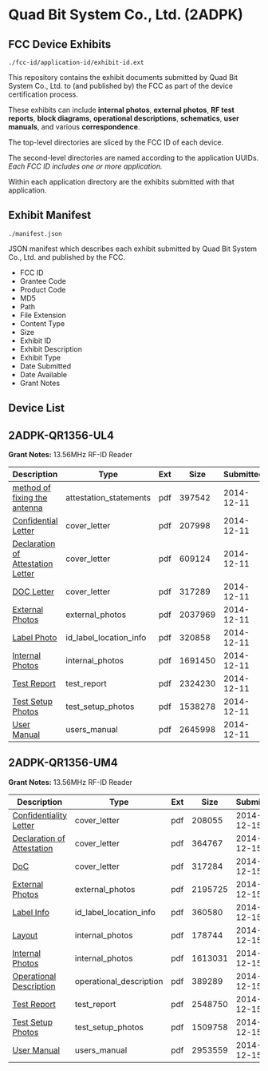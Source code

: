 # Quad Bit System Co., Ltd. (2ADPK)
## FCC Device Exhibits

```
./fcc-id/application-id/exhibit-id.ext
```

This repository contains the exhibit documents submitted by Quad Bit System Co., Ltd. to (and published by) the FCC as part of the device certification process.

These exhibits can include **internal photos**, **external photos**, **RF test reports**, **block diagrams**, **operational descriptions**, **schematics**, **user manuals**, and various **correspondence**.

The top-level directories are sliced by the FCC ID of each device.

The second-level directories are named according to the application UUIDs. *Each FCC ID includes one or more application.*

Within each application directory are the exhibits submitted with that application. 

## Exhibit Manifest

```
./manifest.json
```

JSON manifest which describes each exhibit submitted by Quad Bit System Co., Ltd. and published by the FCC.

- FCC ID
- Grantee Code
- Product Code
- MD5
- Path
- File Extension
- Content Type
- Size
- Exhibit ID
- Exhibit Description
- Exhibit Type
- Date Submitted
- Date Available
- Grant Notes

## Device List
## 2ADPK-QR1356-UL4
**Grant Notes:** 13.56MHz RF-ID Reader

| Description | Type | Ext | Size | Submitted | Available |
| ----------- | ---- | --- | ---- | --------- | --------- |
| [method of fixing the antenna](2ADPK-QR1356-UL4/40c0b5721f29dc9d038c603c897af1bb/2470083.pdf) | attestation_statements | pdf | 397542 | 2014-12-11 | 2014-12-11 |
| [Confidential Letter](2ADPK-QR1356-UL4/40c0b5721f29dc9d038c603c897af1bb/2470074.pdf) | cover_letter | pdf | 207998 | 2014-12-11 | 2014-12-11 |
| [Declaration of Attestation Letter](2ADPK-QR1356-UL4/40c0b5721f29dc9d038c603c897af1bb/2470075.pdf) | cover_letter | pdf | 609124 | 2014-12-11 | 2014-12-11 |
| [DOC Letter](2ADPK-QR1356-UL4/40c0b5721f29dc9d038c603c897af1bb/2470077.pdf) | cover_letter | pdf | 317289 | 2014-12-11 | 2014-12-11 |
| [External Photos](2ADPK-QR1356-UL4/40c0b5721f29dc9d038c603c897af1bb/2470076.pdf) | external_photos | pdf | 2037969 | 2014-12-11 | 2014-12-11 |
| [Label Photo](2ADPK-QR1356-UL4/40c0b5721f29dc9d038c603c897af1bb/2470079.pdf) | id_label_location_info | pdf | 320858 | 2014-12-11 | 2014-12-11 |
| [Internal Photos](2ADPK-QR1356-UL4/40c0b5721f29dc9d038c603c897af1bb/2470078.pdf) | internal_photos | pdf | 1691450 | 2014-12-11 | 2014-12-11 |
| [Test Report](2ADPK-QR1356-UL4/40c0b5721f29dc9d038c603c897af1bb/2470081.pdf) | test_report | pdf | 2324230 | 2014-12-11 | 2014-12-11 |
| [Test Setup Photos](2ADPK-QR1356-UL4/40c0b5721f29dc9d038c603c897af1bb/2470082.pdf) | test_setup_photos | pdf | 1538278 | 2014-12-11 | 2014-12-11 |
| [User Manual](2ADPK-QR1356-UL4/40c0b5721f29dc9d038c603c897af1bb/2470080.pdf) | users_manual | pdf | 2645998 | 2014-12-11 | 2014-12-11 |
## 2ADPK-QR1356-UM4
**Grant Notes:** 13.56MHz RF-ID Reader

| Description | Type | Ext | Size | Submitted | Available |
| ----------- | ---- | --- | ---- | --------- | --------- |
| [Confidentiality Letter](2ADPK-QR1356-UM4/9f8dccdeb9f617a1a32a65f41820125d/2473271.pdf) | cover_letter | pdf | 208055 | 2014-12-15 | 2014-12-15 |
| [Declaration of Attestation](2ADPK-QR1356-UM4/9f8dccdeb9f617a1a32a65f41820125d/2473272.pdf) | cover_letter | pdf | 364767 | 2014-12-15 | 2014-12-15 |
| [DoC](2ADPK-QR1356-UM4/9f8dccdeb9f617a1a32a65f41820125d/2473274.pdf) | cover_letter | pdf | 317284 | 2014-12-15 | 2014-12-15 |
| [External Photos](2ADPK-QR1356-UM4/9f8dccdeb9f617a1a32a65f41820125d/2473273.pdf) | external_photos | pdf | 2195725 | 2014-12-15 | 2014-12-15 |
| [Label Info](2ADPK-QR1356-UM4/9f8dccdeb9f617a1a32a65f41820125d/2473276.pdf) | id_label_location_info | pdf | 360580 | 2014-12-15 | 2014-12-15 |
| [Layout](2ADPK-QR1356-UM4/9f8dccdeb9f617a1a32a65f41820125d/2473270.pdf) | internal_photos | pdf | 178744 | 2014-12-15 | 2014-12-15 |
| [Internal Photos](2ADPK-QR1356-UM4/9f8dccdeb9f617a1a32a65f41820125d/2473275.pdf) | internal_photos | pdf | 1613031 | 2014-12-15 | 2014-12-15 |
| [Operational Description](2ADPK-QR1356-UM4/9f8dccdeb9f617a1a32a65f41820125d/2473281.pdf) | operational_description | pdf | 389289 | 2014-12-15 | 2014-12-15 |
| [Test Report](2ADPK-QR1356-UM4/9f8dccdeb9f617a1a32a65f41820125d/2473278.pdf) | test_report | pdf | 2548750 | 2014-12-15 | 2014-12-15 |
| [Test Setup Photos](2ADPK-QR1356-UM4/9f8dccdeb9f617a1a32a65f41820125d/2473279.pdf) | test_setup_photos | pdf | 1509758 | 2014-12-15 | 2014-12-15 |
| [User Manual](2ADPK-QR1356-UM4/9f8dccdeb9f617a1a32a65f41820125d/2473280.pdf) | users_manual | pdf | 2953559 | 2014-12-15 | 2014-12-15 |
